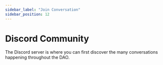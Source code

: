 ```yaml
---
sidebar_label: "Join Conversation"
sidebar_position: 12
---
```


# Discord Community

The Discord server is where you can first discover the many conversations happening throughout the DAO.
